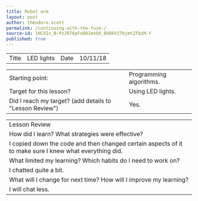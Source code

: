 ```yaml
---
title: Robot arm
layout: post
author: theodore.scott
permalink: /continuing-with-the-fuze-/
source-id: 1HCXIx_B-PzJR76pFoDA1mnOd_0X8khI7bjmtZfbzM-Y
published: true
---
```

<table>
  <tr>
    <td>Title</td>
    <td>LED lights</td>
    <td>Date</td>
    <td>10/11/18</td>
  </tr>
</table>


<table>
  <tr>
    <td>Starting point:</td>
    <td>Programming algorithms.</td>
  </tr>
  <tr>
    <td>Target for this lesson?</td>
    <td>Using LED lights.
</td>
  </tr>
  <tr>
    <td>Did I reach my target? 
(add details to "Lesson Review")</td>
    <td> Yes. </td>
  </tr>
</table>


<table>
  <tr>
    <td>Lesson Review</td>
  </tr>
  <tr>
    <td>How did I learn? What strategies were effective? </td>
  </tr>
  <tr>
    <td>I copied down the code and then changed certain aspects of it to make sure I knew what everything did.</td>
  </tr>
  <tr>
    <td>What limited my learning? Which habits do I need to work on? </td>
  </tr>
  <tr>
    <td>I chatted quite a bit.</td>
  </tr>
  <tr>
    <td>What will I change for next time? How will I improve my learning?</td>
  </tr>
  <tr>
    <td>I will chat less.</td>
  </tr>
</table>


